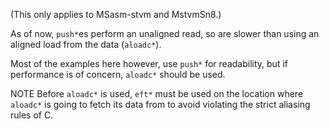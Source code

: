 (This only applies to MSasm-stvm and MstvmSn8.)

As of now, `push*`es perform an unaligned read, so are slower than using an aligned load from the data (`aloadc*`).

Most of the examples here however, use `push*` for readability, but if performance is of concern, `aloadc*` should be used.

NOTE Before `aloadc*` is used, `eft*` must be used on the location where `aloadc*` is going to fetch its data from to avoid violating the strict aliasing rules of C.
